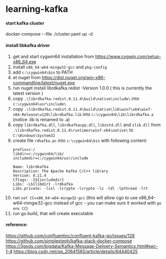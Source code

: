 # learning-kafka

#### start kafka cluster
docker-compose --file ./cluster.yaml up -d

#### install libkafka driver
1. get and start cygwin64 installation from https://www.cygwin.com/setup-x86_64.exe
1. install `x86_64-w64-mingw32-gcc` and `pkg-config`
1. add `c:\cygwin64\bin` to PATH
1. et nuget from https://dist.nuget.org/win-x86-commandline/latest/nuget.exe
1. run nuget install librdkafka.redist -Version 1.0.0 ( this is currently the latest version )
1. copy `.\librdkafka.redist.0.11.4\build\native\include\` into `c:\cygwin64\usr\include\`
1. copy `.\librdkafka.redist.0.11.4\build\native\lib\win7\x64\win7-x64-Release\v120\librdkafka.lib` into `c:\cygwin64\lib\librdkafka.a` (notice .lib is renamed to .a)
1. copy `librdkafka.dll`, `librdkafkacpp.dll`, `libzstd.dll` and `zlib.dll` from `.\librdkafka.redist.0.11.4\runtimes\win7-x64\native\` to `C:\Windows\System32`
1. create file `rdkafka.pc` into `c:\cygwin64\bin` with following content:
    ```
    prefix=c:/
    libdir=c:/cygwin64/lib/
    includedir=c:/cygwin64/usr/include

    Name: librdkafka
    Description: The Apache Kafka C/C++ library
    Version: 0.11.4
    Cflags: -I${includedir}
    Libs: -L${libdir} -lrdkafka
    Libs.private: -lssl -lcrypto -lcrypto -lz -ldl -lpthread -lrt
    ```
1. run `set CC=x86_64-w64-mingw32-gcc` (this will allow cgo to use x86_64-w64-mingw32-gcc instead of gcc - you can make sure it worked with `go env CC`)
1. run go build, that will create executable

#### reference:
https://github.com/confluentinc/confluent-kafka-go/issues/128
https://github.com/simplesteph/kafka-stack-docker-compose
https://3gods.com/bigdata/Kafka-Message-Delivery-Semantics.html#sec-1-4
https://blog.csdn.net/qq_20641565/article/details/64440425